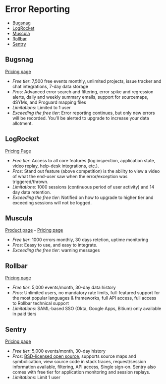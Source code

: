 # Error Reporting

<!-- TOC depthFrom:2 -->

- [Bugsnag](#bugsnag)
- [LogRocket](#logrocket)
- [Muscula](#muscula)
- [Rollbar](#rollbar)
- [Sentry](#sentry)

<!-- /TOC -->

## Bugsnag
[Pricing page](https://www.bugsnag.com/pricing)

* *Free tier*: 7,500 free events monthly, unlimited projects, issue tracker and chat integrations, 7-day data storage
* *Pros*: Advanced error search and filtering, error spike and regression alerts, daily and weekly summary emails, support for sourcemaps, dSYMs, and Proguard mapping files
* *Limitations*: Limited to 1 user
* *Exceeding the free tier*: Error reporting continues, but only new errors will be recorded. You'll be alerted to upgrade to increase your data allotment.

## LogRocket

[Pricing Page](https://logrocket.com/pricing/)

- *Free tier*: Access to all core features (log inspection, application state, video replay, help-desk integrations, etc.).
- *Pros*: Stand out feature (above competition) is the ability to view a video of what the end-user saw when the error/exception was triggered/thrown.
- *Limitations*: 1000 sessions (continuous period of user activity) and 14 day data retention.
- *Exceeding the free tier*: Notified on how to upgrade to higher tier and exceeding sessions will not be logged.

## Muscula

[Product page](https://www.muscula.com/) - [Pricing page](https://www.muscula.com/pricing)

* *Free tier*: 1000 errors monthly, 30 days retetion, uptime monitoring
* *Pros*: Eeasy to use, and easy to integrate. 
* *Exceeding the free tier*: warning messages

## Rollbar

[Pricing page](https://rollbar.com/pricing/)

* *Free tier*: 5,000 events/month, 30-day data history
* *Pros*: Unlimited users, no mandatory rate limits, full-featured support for the most popular languages & frameworks, full API access, full access to Rollbar technical support
* *Limitations*: SAML-based SSO (Okta, Google Apps, Bitium) only available in paid tiers

## Sentry

[Pricing page](https://sentry.io/pricing/)

* *Free tier*: 5,000 events/month, 30-day history
* *Pros*: [BSD-licensed open source](https://github.com/getsentry/sentry), supports source maps and symbolication, view source code in stack traces, request/session information available, filtering, API access, Single sign-on. Sentry also comes with free tier for application monitoring and session replays.
* *Limitations*: Limit 1 user